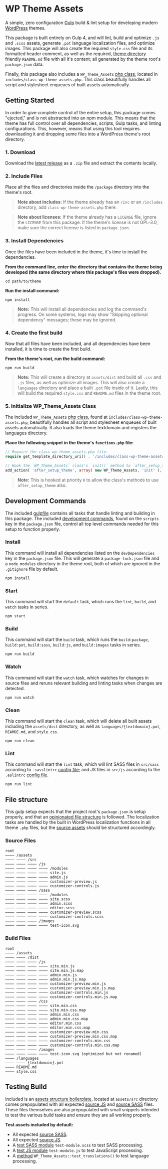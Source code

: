 # WP Theme Assets 

A simple, zero configuration [Gulp](https://gulpjs.com) build &amp; lint setup for developing modern [WordPress](https://wordpress.org) themes.

This package is built entirely on Gulp 4, and will lint, build and optimize `.js` and `.scss` assets, generate `.pot` language localization files, and optimize images. This package will also create the required `style.css` file and its formatted header comment, as well as the required, [theme directory](https://wordpress.org/themes) friendly `README.md` file with all it's content; all generated by the theme root's `package.json` data. 

Finally, this package also includes a `WP_Theme_Assets` [php class](https://github.com/dreamsicle-io/wp-theme-assets/blob/master/package/includes/class-wp-theme-assets.php), located in `includes/class-wp-theme-assets.php`. This class beautifully handles all script and stylesheet enqueues of built assets automatically. 

## Getting Started

In order to give complete control of the entire setup, this package comes "ejected," and is not abstracted into an npm module. This means that the theme has full control over all dependencies, scripts, Gulp tasks, and linting configurations. This, however, means that using this tool requires downloading it and dropping some files into a WordPress theme's root directory. 

### 1. Download

Download the [latest release](https://github.com/dreamsicle-io/wp-theme-assets/releases) as a `.zip` file and extract the contents locally.

### 2. Include Files

Place all the files and directories inside the `/package` directory into the theme's root.

> **Note about includes:** If the theme already has an `/inc` or an `/includes` directory, add `class-wp-theme-assets.php` there.

> **Note about licenses:** If the theme already has a `LICENSE` file, ignore the `LICENSE` from this package. If the theme's license is not GPL-3.0, make sure the correct license is listed in `package.json`.

### 3. Install Dependencies

Once the files have been included in the theme, it's time to install the dependencies.

**From the command line, enter the directory that contains the theme being developed (the same directory where this package's files were dropped).**

```shell
cd path/to/theme
```

**Run the install command:**

```shell
npm install
```

> **Note:** This will install all dependencies and log the command's progress. On some systems, logs may show "Skipping optional dependency" messages; these may be ignored.

### 4. Create the first build

Now that all files have been included, and all dependencies have been installed, it is time to create the first build.

**From the theme's root, run the build command:**

```shell
npm run build
```

> **Note:** This will create a directory at `assets/dist` and build all `.css` and `.js` files, as well as optimize all images. This will also create a `languages` directory and place a built `.pot` file inside of it. Lastly, this will build the required `style.css` and `README.md` files in the theme root.

### 5. Initialize WP_Theme_Assets Class

The included `WP_Theme_Assets` [php class](https://github.com/dreamsicle-io/wp-theme-assets/blob/master/package/includes/class-wp-theme-assets.php), found at `includes/class-wp-theme-assets.php`, beautifully handles all script and stylesheet enqueues of built assets automatically. It also loads the theme textdomain and registers the languages directory.

**Place the following snippet in the theme's `functions.php` file:**

```php
// Require the class-wp-theme-assets.php file.
require get_template_directory_uri() . '/includes/class-wp-theme-assets.php';

// Hook the `WP_Theme_Assets` class's `init()` method to `after_setup_theme`. 
add_action( 'after_setup_theme', array( new WP_Theme_Assets, 'init' ), 0 );
```

> **Note:** This is hooked at priority `0` to allow the class's methods to use `after_setup_theme` also. 

## Development Commands

The included [gulpfile](https://github.com/dreamsicle-io/wp-theme-assets/blob/master/package/gulpfile.js) contains all tasks that handle linting and building in this package. The included [development commands](https://github.com/dreamsicle-io/wp-theme-assets/blob/master/package/package.json), found on the `scripts` key in the `package.json` file, control all top level commands needed for this setup to function properly.

### Install

This command will install all dependencies listed on the `devDependencies` key in the `package.json` file. This will generate a `package-lock.json` file and a `node_modules` directory in the theme root, both of which are ignored in the `.gitignore` file by default.

```shell
npm install
```

### Start

This command will start the `default` task, which runs the `lint`, `build`, and `watch` tasks in series.

```shell
npm start
```

### Build

This command will start the `build` task, which runs the `build:package`, `build:pot`, `build:sass`, `build:js`, and `build:images` tasks in series.

```shell
npm run build
```

### Watch

This command will start the `watch` task, which watches for changes in source files and reruns relevant building and linting tasks when changes are detected.

```shell
npm run watch
```

### Clean

This command will start the `clean` task, which will delete all built assets including the `assets/dist` directory, as well as `languages/{textdomain}.pot`, `REAMDE.md`, and `style.css`.

```shell
npm run clean
```

### Lint

This command will start the `lint` task, which will lint SASS files in `src/sass` according to `.sasslintrc` [config file](https://github.com/dreamsicle-io/wp-theme-assets/blob/master/package/.sasslintrc); and JS files in `src/js` according to the `.eslintrc` [config file](https://github.com/dreamsicle-io/wp-theme-assets/blob/master/package/.eslintrc).

```shell
npm run lint
```

## File structure 

This gulp setup expects that the project root's `package.json` is setup properly, and that an [opinionated file structure](https://github.com/dreamsicle-io/wp-theme-assets/tree/master/package) is followed. The localization tasks are handled by the built in WordPress localization functions in all theme `.php` files, but the [source assets](https://github.com/dreamsicle-io/wp-theme-assets/tree/master/package/assets) should be structured accordingly.

### Source Files 

``` 
root 
―――― /assets 
―――― ―――― /src 
―――― ―――― ―――― /js 
―――― ―――― ―――― ―――― /modules 
―――― ―――― ―――― ―――― site.js 
―――― ―――― ―――― ―――― admin.js 
―――― ―――― ―――― ―――― customizer-preview.js 
―――― ―――― ―――― ―――― customizer-controls.js 
―――― ―――― ―――― /sass 
―――― ―――― ―――― ―――― /modules 
―――― ―――― ―――― ―――― site.scss 
―――― ―――― ―――― ―――― admin.scss 
―――― ―――― ―――― ―――― editor.scss 
―――― ―――― ―――― ―――― customizer-preview.scss 
―――― ―――― ―――― ―――― customizer-controls.scss 
―――― ―――― ―――― /images 
―――― ―――― ―――― ―――― test-icon.svg 
``` 

### Build Files 

``` 
root 
―――― /assets 
―――― ―――― /dist 
―――― ―――― ―――― /js 
―――― ―――― ―――― ―――― site.min.js 
―――― ―――― ―――― ―――― site.min.js.map 
―――― ―――― ―――― ―――― admin.min.js 
―――― ―――― ―――― ―――― admin.min.js.map 
―――― ―――― ―――― ―――― customizer-preview.min.js 
―――― ―――― ―――― ―――― customizer-preview.min.js.map 
―――― ―――― ―――― ―――― customizer-controls.min.js 
―――― ―――― ―――― ―――― customizer-controls.min.js.map 
―――― ―――― ―――― /css 
―――― ―――― ―――― ―――― site.min.css 
―――― ―――― ―――― ―――― site.min.css.map 
―――― ―――― ―――― ―――― admin.min.css 
―――― ―――― ―――― ―――― admin.min.css.map 
―――― ―――― ―――― ―――― editor.min.css 
―――― ―――― ―――― ―――― editor.min.css.map 
―――― ―――― ―――― ―――― customizer-preview.min.css 
―――― ―――― ―――― ―――― customizer-preview.min.css.map 
―――― ―――― ―――― ―――― customizer-controls.min.css 
―――― ―――― ―――― ―――― customizer-controls.min.css.map 
―――― ―――― ―――― /images 
―――― ―――― ―――― ―――― test-icon.svg (optimized but not renamed) 
―――― /languages 
―――― ―――― {textdomain}.pot 
―――― README.md 
―――― style.css 
```

## Testing Build

Included is an [assets structure boilerplate](https://github.com/dreamsicle-io/wp-theme-assets/tree/master/package/assets/src), located at `assets/src` directory comes prepopulated with all expected [source JS](https://github.com/dreamsicle-io/wp-theme-assets/tree/master/package/assets/src/js) and [source SASS](https://github.com/dreamsicle-io/wp-theme-assets/tree/master/package/assets/src/sass) files. These files themselves are also prepopulated with small snippets intended to test the various build tasks and ensure they are all working properly. 

**Test assets included by default:** 

* All expected [source SASS](https://github.com/dreamsicle-io/wp-theme-assets/tree/master/package/assets/src/sass).
* All expected [source JS](https://github.com/dreamsicle-io/wp-theme-assets/tree/master/package/assets/src/js).
* A [test SASS module](https://github.com/dreamsicle-io/wp-theme-assets/blob/master/package/assets/src/sass/modules/_test-module.scss) `test-module.scss` to test SASS processing.
* A [test JS module](https://github.com/dreamsicle-io/wp-theme-assets/blob/master/package/assets/src/js/modules/test-module.js) `test-module.js` to test JavaScript processing. 
* A [method](https://github.com/dreamsicle-io/wp-theme-assets/blob/master/package/includes/class-wp-theme-assets.php) `WP_Theme_Assets::test_translations()` to test language processing.
